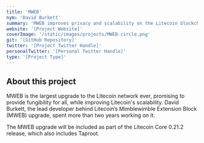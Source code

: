```yaml
---
title: 'MWEB'
nym: 'David Burkett'
summary: 'MWEB improves privacy and scalability on the Litecoin blockchain.'
website: '[Project Website]'
coverImage: '/static/images/projects/MWEB-circle.png'
git: '[GitHub Repository]'
twitter: '[Project Twitter Handle]'
personalTwitter: '[Personal Twitter Handle]'
type: '[Project Type]'
---
```


## About this project

MWEB is the largest upgrade to the Litecoin network ever, promising to provide fungibility for all, while improving Litecoin's scalability. David Burkett, the lead developer behind Litecoin’s Mimblewimble Extension Block (MWEB) upgrade, spent more than two years working on it.

The MWEB upgrade will be included as part of the Litecoin Core 0.21.2 release, which also includes Taproot.